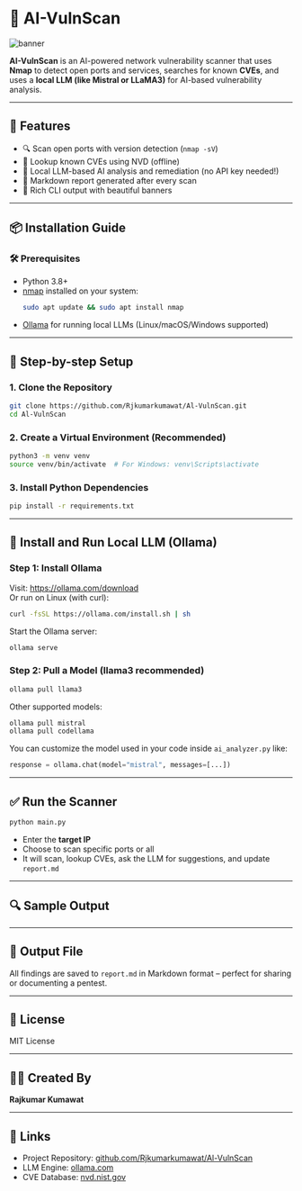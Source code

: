 # 🔐 AI-VulnScan

![banner](https://img.shields.io/badge/AI%20Network%20Scanner-AI%20+%20Nmap%20+%20CVE%20Lookup%20+%20LLM-blueviolet?style=for-the-badge)

**AI-VulnScan** is an AI-powered network vulnerability scanner that uses **Nmap** to detect open ports and services, searches for known **CVEs**, and uses a **local LLM (like Mistral or LLaMA3)** for AI-based vulnerability analysis.

---

## 🚀 Features

- 🔍 Scan open ports with version detection (`nmap -sV`)
- 📜 Lookup known CVEs using NVD (offline)
- 🧠 Local LLM-based AI analysis and remediation (no API key needed!)
- 📄 Markdown report generated after every scan
- 🎨 Rich CLI output with beautiful banners

---

## 📦 Installation Guide

### 🛠 Prerequisites

- Python 3.8+
- [nmap](https://nmap.org/) installed on your system:
    ```bash
    sudo apt update && sudo apt install nmap
    ```
- [Ollama](https://ollama.com/) for running local LLMs (Linux/macOS/Windows supported)

---

## 🧪 Step-by-step Setup

### 1. Clone the Repository

```bash
git clone https://github.com/Rjkumarkumawat/Al-VulnScan.git
cd Al-VulnScan
```

### 2. Create a Virtual Environment (Recommended)

```bash
python3 -m venv venv
source venv/bin/activate  # For Windows: venv\Scripts\activate
```

### 3. Install Python Dependencies

```bash
pip install -r requirements.txt
```

---

## 🤖 Install and Run Local LLM (Ollama)

### Step 1: Install Ollama

Visit: https://ollama.com/download  
Or run on Linux (with curl):

```bash
curl -fsSL https://ollama.com/install.sh | sh
```

Start the Ollama server:

```bash
ollama serve
```

### Step 2: Pull a Model (llama3 recommended)

```bash
ollama pull llama3
```

Other supported models:

```bash
ollama pull mistral
ollama pull codellama
```

You can customize the model used in your code inside `ai_analyzer.py` like:

```python
response = ollama.chat(model="mistral", messages=[...])
```

---

## ✅ Run the Scanner

```bash
python main.py
```

- Enter the **target IP**
- Choose to scan specific ports or all
- It will scan, lookup CVEs, ask the LLM for suggestions, and update `report.md`

---

## 🔍 Sample Output

<sample output omitted for brevity>

---

## 📄 Output File

All findings are saved to `report.md` in Markdown format – perfect for sharing or documenting a pentest.

---

## 📜 License

MIT License

---

## 👨‍💻 Created By

**Rajkumar Kumawat**

---

## 🔗 Links

- Project Repository: [github.com/Rjkumarkumawat/Al-VulnScan](https://github.com/Rjkumarkumawat/Al-VulnScan.git)
- LLM Engine: [ollama.com](https://ollama.com)
- CVE Database: [nvd.nist.gov](https://nvd.nist.gov)
